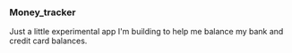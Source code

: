 ### Money_tracker

Just a little experimental app I'm building to help me balance my bank and credit card balances.
